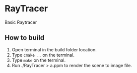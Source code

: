 # RayTracer
Basic Raytracer

## How to build
1. Open terminal in the build folder location.
2. Type `cmake ..` on the terminal.
3. Type `make` on the terminal.
4. Run ./RayTracer > a.ppm to render the scene to image file.
